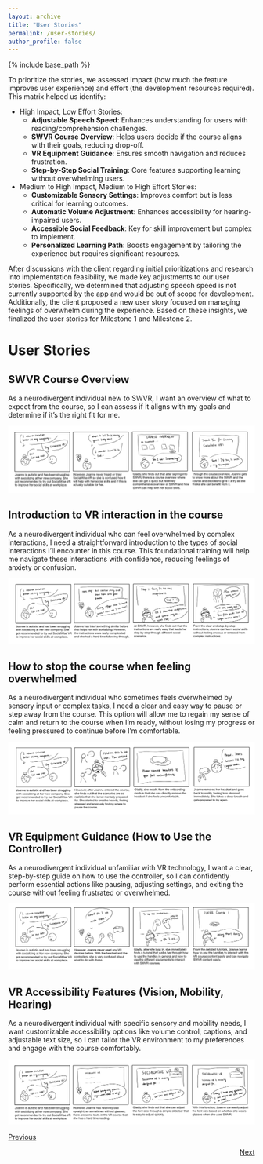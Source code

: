 ```yaml
---
layout: archive
title: "User Stories"
permalink: /user-stories/
author_profile: false
---
```


{% include base_path %}

To prioritize the stories, we assessed impact (how much the feature improves user experience) and effort (the development resources required). This matrix helped us identify:

- High Impact, Low Effort Stories:
    - **Adjustable Speech Speed**: Enhances understanding for users with reading/comprehension challenges.
    - **SWVR Course Overview**: Helps users decide if the course aligns with their goals, reducing drop-off.
    - **VR Equipment Guidance**: Ensures smooth navigation and reduces frustration.
    - **Step-by-Step Social Training**: Core features supporting learning without overwhelming users.
- Medium to High Impact, Medium to High Effort Stories:
    - **Customizable Sensory Settings**: Improves comfort but is less critical for learning outcomes.
    - **Automatic Volume Adjustment**: Enhances accessibility for hearing-impaired users.
    - **Accessible Social Feedback**: Key for skill improvement but complex to implement.
    - **Personalized Learning Path**: Boosts engagement by tailoring the experience but requires significant resources.

After discussions with the client regarding initial prioritizations and research into implementation feasibility, we made key adjustments to our user stories. Specifically, we determined that adjusting speech speed is not currently supported by the app and would be out of scope for development. Additionally, the client proposed a new user story focused on managing feelings of overwhelm during the experience. Based on these insights, we finalized the user stories for Milestone 1 and Milestone 2.

User Stories
======

SWVR Course Overview
----
As a neurodivergent individual new to SWVR, I want an overview of what to expect from the course, so I can assess if it aligns with my goals and determine if it’s the right fit for me.

![Storyboard](/files/story1.JPG)

Introduction to VR interaction in the course
-----
As a neurodivergent individual who can feel overwhelmed by complex interactions, I need a straightforward introduction to the types of social interactions I’ll encounter in this course. This foundational training will help me navigate these interactions with confidence, reducing feelings of anxiety or confusion.

![Storyboard](/files/story2.JPG)

How to stop the course when feeling overwhelmed
------
As a neurodivergent individual who sometimes feels overwhelmed by sensory input or complex tasks, I need a clear and easy way to pause or step away from the course. This option will allow me to regain my sense of calm and return to the course when I’m ready, without losing my progress or feeling pressured to continue before I’m comfortable.

![Storyboard](/files/story3.JPG)

VR Equipment Guidance (How to Use the Controller)
-----
As a neurodivergent individual unfamiliar with VR technology, I want a clear, step-by-step guide on how to use the controller, so I can confidently perform essential actions like pausing, adjusting settings, and exiting the course without feeling frustrated or overwhelmed.

![Storyboard](/files/story4.JPG)

VR Accessibility Features (Vision, Mobility, Hearing)
------
As a neurodivergent individual with specific sensory and mobility needs, I want customizable accessibility options like volume control, captions, and adjustable text size, so I can tailor the VR environment to my preferences and engage with the course comfortably.

![Storyboard](/files/story5.JPG)

<p style="text-align:left"><a href="https://socialwisevr-cmu.github.io/solution">Previous</a></p><p style="text-align:right"><a href="https://socialwisevr-cmu.github.io/gantt">Next</a></p>